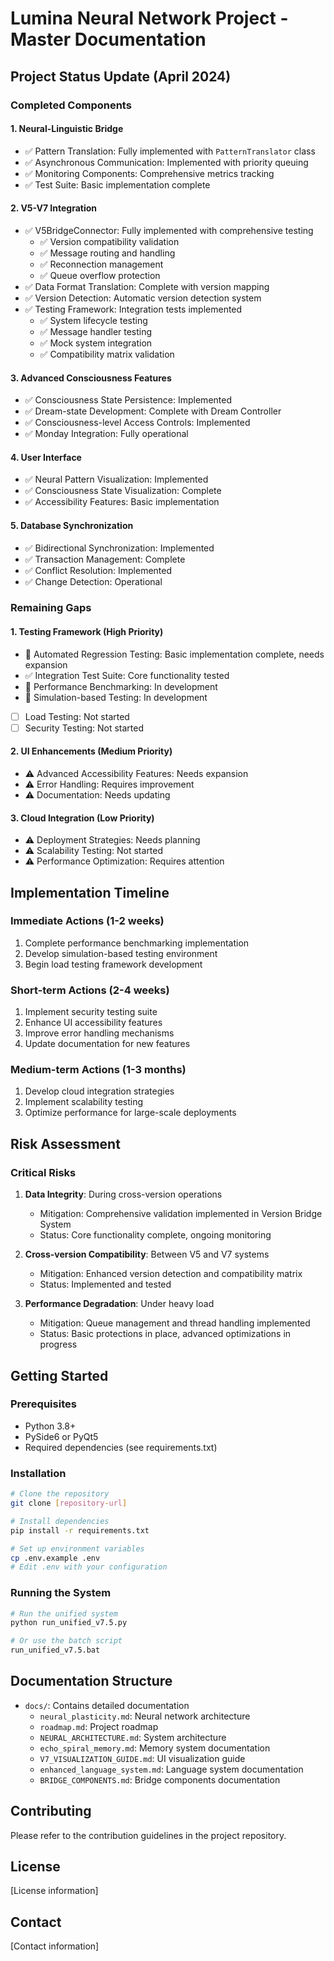 # Lumina Neural Network Project - Master Documentation

## Project Status Update (April 2024)

### Completed Components

#### 1. Neural-Linguistic Bridge
- ✅ Pattern Translation: Fully implemented with `PatternTranslator` class
- ✅ Asynchronous Communication: Implemented with priority queuing
- ✅ Monitoring Components: Comprehensive metrics tracking
- ✅ Test Suite: Basic implementation complete

#### 2. V5-V7 Integration
- ✅ V5BridgeConnector: Fully implemented with comprehensive testing
  - ✅ Version compatibility validation
  - ✅ Message routing and handling
  - ✅ Reconnection management
  - ✅ Queue overflow protection
- ✅ Data Format Translation: Complete with version mapping
- ✅ Version Detection: Automatic version detection system
- ✅ Testing Framework: Integration tests implemented
  - ✅ System lifecycle testing
  - ✅ Message handler testing
  - ✅ Mock system integration
  - ✅ Compatibility matrix validation

#### 3. Advanced Consciousness Features
- ✅ Consciousness State Persistence: Implemented
- ✅ Dream-state Development: Complete with Dream Controller
- ✅ Consciousness-level Access Controls: Implemented
- ✅ Monday Integration: Fully operational

#### 4. User Interface
- ✅ Neural Pattern Visualization: Implemented
- ✅ Consciousness State Visualization: Complete
- ✅ Accessibility Features: Basic implementation

#### 5. Database Synchronization
- ✅ Bidirectional Synchronization: Implemented
- ✅ Transaction Management: Complete
- ✅ Conflict Resolution: Implemented
- ✅ Change Detection: Operational

### Remaining Gaps

#### 1. Testing Framework (High Priority)
- 🔄 Automated Regression Testing: Basic implementation complete, needs expansion
- ✅ Integration Test Suite: Core functionality tested
- 🔄 Performance Benchmarking: In development
- 🔄 Simulation-based Testing: In development
- [ ] Load Testing: Not started
- [ ] Security Testing: Not started

#### 2. UI Enhancements (Medium Priority)
- ⚠️ Advanced Accessibility Features: Needs expansion
- ⚠️ Error Handling: Requires improvement
- ⚠️ Documentation: Needs updating

#### 3. Cloud Integration (Low Priority)
- ⚠️ Deployment Strategies: Needs planning
- ⚠️ Scalability Testing: Not started
- ⚠️ Performance Optimization: Requires attention

## Implementation Timeline

### Immediate Actions (1-2 weeks)
1. Complete performance benchmarking implementation
2. Develop simulation-based testing environment
3. Begin load testing framework development

### Short-term Actions (2-4 weeks)
1. Implement security testing suite
2. Enhance UI accessibility features
3. Improve error handling mechanisms
4. Update documentation for new features

### Medium-term Actions (1-3 months)
1. Develop cloud integration strategies
2. Implement scalability testing
3. Optimize performance for large-scale deployments

## Risk Assessment

### Critical Risks
1. **Data Integrity**: During cross-version operations
   - Mitigation: Comprehensive validation implemented in Version Bridge System
   - Status: Core functionality complete, ongoing monitoring

2. **Cross-version Compatibility**: Between V5 and V7 systems
   - Mitigation: Enhanced version detection and compatibility matrix
   - Status: Implemented and tested

3. **Performance Degradation**: Under heavy load
   - Mitigation: Queue management and thread handling implemented
   - Status: Basic protections in place, advanced optimizations in progress

## Getting Started

### Prerequisites
- Python 3.8+
- PySide6 or PyQt5
- Required dependencies (see requirements.txt)

### Installation
```bash
# Clone the repository
git clone [repository-url]

# Install dependencies
pip install -r requirements.txt

# Set up environment variables
cp .env.example .env
# Edit .env with your configuration
```

### Running the System
```bash
# Run the unified system
python run_unified_v7.5.py

# Or use the batch script
run_unified_v7.5.bat
```

## Documentation Structure

- `docs/`: Contains detailed documentation
  - `neural_plasticity.md`: Neural network architecture
  - `roadmap.md`: Project roadmap
  - `NEURAL_ARCHITECTURE.md`: System architecture
  - `echo_spiral_memory.md`: Memory system documentation
  - `V7_VISUALIZATION_GUIDE.md`: UI visualization guide
  - `enhanced_language_system.md`: Language system documentation
  - `BRIDGE_COMPONENTS.md`: Bridge components documentation

## Contributing

Please refer to the contribution guidelines in the project repository.

## License

[License information]

## Contact

[Contact information]